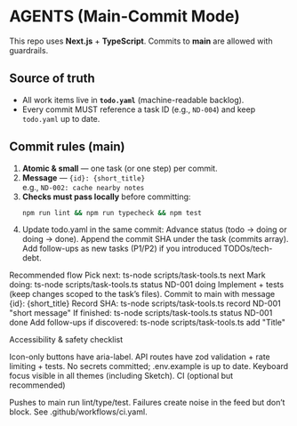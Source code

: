 # AGENTS (Main-Commit Mode)

This repo uses **Next.js** + **TypeScript**. Commits to **main** are allowed with guardrails.

## Source of truth
- All work items live in **`todo.yaml`** (machine-readable backlog).
- Every commit MUST reference a task ID (e.g., `ND-004`) and keep `todo.yaml` up to date.

## Commit rules (main)
1. **Atomic & small** — one task (or one step) per commit.
2. **Message** — `{id}: {short_title}`  
   e.g., `ND-002: cache nearby notes`
3. **Checks must pass locally** before committing:
   ```bash
   npm run lint && npm run typecheck && npm test
   ```
4. Update todo.yaml in the same commit:
Advance status (todo → doing or doing → done).
Append the commit SHA under the task (commits array).
Add follow-ups as new tasks (P1/P2) if you introduced TODOs/tech-debt.

Recommended flow
Pick next: ts-node scripts/task-tools.ts next
Mark doing: ts-node scripts/task-tools.ts status ND-001 doing
Implement + tests (keep changes scoped to the task’s files).
Commit to main with message {id}: {short_title}
Record SHA: ts-node scripts/task-tools.ts record ND-001 <sha> "short message"
If finished: ts-node scripts/task-tools.ts status ND-001 done
Add follow-ups if discovered: ts-node scripts/task-tools.ts add "Title"

Accessibility & safety checklist

Icon-only buttons have aria-label.
API routes have zod validation + rate limiting + tests.
No secrets committed; .env.example is up to date.
Keyboard focus visible in all themes (including Sketch).
CI (optional but recommended)

Pushes to main run lint/type/test. Failures create noise in the feed but don’t block. See .github/workflows/ci.yaml.
